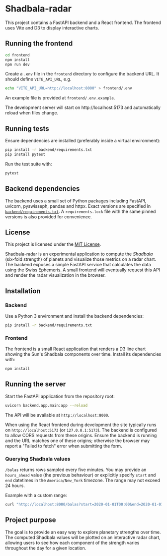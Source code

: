 # Shadbala-radar

This project contains a FastAPI backend and a React frontend. The frontend uses Vite and D3 to display interactive charts.

## Running the frontend

```bash
cd frontend
npm install
npm run dev
```

Create a `.env` file in the `frontend` directory to configure the backend URL. It should define `VITE_API_URL`, e.g.

```bash
echo "VITE_API_URL=http://localhost:8000" > frontend/.env
```

An example file is provided at `frontend/.env.example`.

The development server will start on http://localhost:5173 and automatically reload when files change.

## Running tests

Ensure dependencies are installed (preferably inside a virtual environment):

```bash
pip install -r backend/requirements.txt
pip install pytest
```

Run the test suite with:

```bash
pytest
```

## Backend dependencies

The backend uses a small set of Python packages including FastAPI, uvicorn,
pyswisseph, pandas and httpx. Exact versions are specified in
[`backend/requirements.txt`](backend/requirements.txt). A `requirements.lock`
file with the same pinned versions is also provided for convenience.

## License

This project is licensed under the [MIT License](LICENSE).

Shadbala-radar is an experimental application to compute the *Shadbala* (six-fold strength) of planets and visualize those metrics on a radar chart. The backend exposes a simple FastAPI service that calculates the data using the Swiss Ephemeris. A small frontend will eventually request this API and render the radar visualization in the browser.

## Installation

### Backend

Use a Python 3 environment and install the backend dependencies:

```bash
pip install -r backend/requirements.txt
```

### Frontend

The frontend is a small React application that renders a D3 line chart showing the Sun's Shadbala components over time. Install its dependencies with:

```bash
npm install
```

## Running the server

Start the FastAPI application from the repository root:

```bash
uvicorn backend.app.main:app --reload
```

The API will be available at `http://localhost:8000`.

When using the React frontend during development the site typically runs on
`http://localhost:5173` (or `127.0.0.1:5173`). The backend is configured to
allow CORS requests from these origins. Ensure the backend is running and the
URL matches one of these origins; otherwise the browser may report a
"Failed to fetch" error when submitting the form.

### Querying Shadbala values

`/balas` returns rows sampled every five minutes. You may provide an
`hours_ahead` value (the previous behaviour) or explicitly specify `start` and
`end` datetimes in the `America/New_York` timezone. The range may not exceed 24
hours.

Example with a custom range:

```bash
curl "http://localhost:8000/balas?start=2020-01-01T00:00&end=2020-01-01T01:00&lat=37.7749&lon=-122.4194"
```

## Project purpose

The goal is to provide an easy way to explore planetary strengths over time. The computed Shadbala values will be plotted on an interactive radar chart, allowing users to see how each component of the strength varies throughout the day for a given location.

